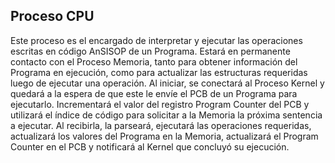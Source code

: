 ## Proceso CPU
Este proceso es el encargado de interpretar y ejecutar las operaciones escritas en código AnSISOP de
un Programa.
Estará en permanente contacto con el Proceso Memoria, tanto para obtener información del
Programa en ejecución, como para actualizar las estructuras requeridas luego de ejecutar una
operación.
Al iniciar, se conectará al Proceso Kernel y quedará a la espera de que este le envíe el PCB de un
Programa para ejecutarlo.
Incrementará el valor del registro Program Counter del PCB y utilizará el índice de código para
solicitar a la Memoria la próxima sentencia a ejecutar. Al recibirla, la parseará, ejecutará las
operaciones requeridas, actualizará los valores del Programa en la Memoria, actualizará el Program
Counter en el PCB y notificará al Kernel que concluyó su ejecución.